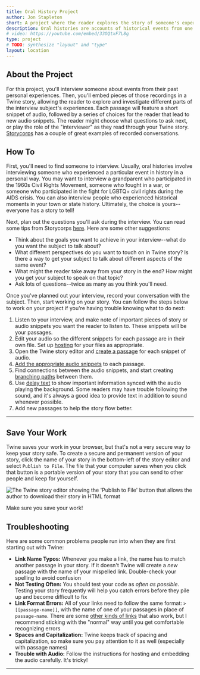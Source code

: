 ```yaml
---
title: Oral History Project
author: Jon Stapleton
short: A project where the reader explores the story of someone's experiences in their own words, through recordings of their voice.
description: Oral histories are accounts of historical events from one person's perspective, told in their own words. To create an oral history, an interviewer sits down with the subject and asks them questions about their life and events from their past. This project shows how you can turn an oral history into an interactive Twine story that incorporates audio recordings from an oral history interview.
# video: https://youtube.com/embed/33OQtxF7L8g
type: project
# TODO: synthesize "layout" and "type"
layout: location
---
```


## About the Project

For this project, you'll interview someone about events from their past personal experiences. Then, you'll embed pieces of those recordings in a Twine story, allowing the reader to explore and investigate different parts of the interview subject's experiences. Each passage will feature a short snippet of audio, followed by a series of choices for the reader that lead to new audio snippets. The reader might choose what questions to ask next, or play the role of the "interviewer" as they read through your Twine story. [Storycorps](https://storycorps.org/stories/) has a couple of great examples of recorded conversations.

## How To

First, you'll need to find someone to interview. Usually, oral histories involve interviewing someone who experienced a particular event in history in a personal way. You may want to interview a grandparent who participated in the 1960s Civil Rights Movement, someone who fought in a war, or someone who participated in the fight for LGBTQ+ civil rights during the AIDS crisis. You can also interview people who experienced historical moments in your town or state history. Ultimately, the choice is yours--everyone has a story to tell!

Next, plan out the questions you'll ask during the interview. You can read some tips from Storycorps [here](https://storycorps.org/participate/tips-for-a-great-conversation/). Here are some other suggestions:

* Think about the goals you want to achieve in your interview--what do you want the subject to talk about?
* What different perspectives do you want to touch on in Twine story? Is there a way to get your subject to talk about different aspects of the same event?
* What might the reader take away from your story in the end? How might you get your subject to speak on that topic?
* Ask lots of questions--twice as many as you think you'll need.

Once you've planned out your interview, record your conversation with the subject. Then, start working on your story. You can follow the steps below to work on your project if you're having trouble knowing what to do next:

1. Listen to your interview, and make note of important pieces of story or audio snippets you want the reader to listen to. These snippets will be your passages.
2. Edit your audio so the different snippets for each passage are in their own file. Set up [hosting](/locations/hosting-recordings) for your files as appropriate.
3. Open the Twine story editor and [create a passage](/locations/create-passage) for each snippet of audio.
4. [Add the appropriate audio snippets](/locations/add-audio) to each passage.
5. Find connections between the audio snippets, and start creating [branching paths](/locations/branching-paths) between them.
6. Use [delay text](/locations/delay-text) to show important information synced with the audio playing the background. Some readers may have trouble following the sound, and it's always a good idea to provide text in addition to sound whenever possible.
7. Add new passages to help the story flow better.

---

## Save Your Work

Twine saves your work in your browser, but that's not a very secure way to keep your story safe. To create a secure and permanent version of your story, click the name of your story in the bottom-left of the story editor and select `Publish to File`. The file that your computer saves when you click that button is a portable version of your story that you can send to other people and keep for yourself.

![The Twine story editor showing the 'Publish to File' button that allows the author to download their story in HTML format](/publish-to-file.png)

Make sure you save your work!

## Troubleshooting

Here are some common problems people run into when they are first starting out with Twine:

* **Link Name Typos:** Whenever you make a link, the name has to match another passage in your story. If it doesn't Twine will create a *new* passage with the name of your mispelled link. Double-check your spelling to avoid confusion
* **Not Testing Often:** You should test your code as *often as possible*. Testing your story frequently will help you catch errors before they pile up and become difficult to fix
* **Link Format Errors:** All of your links need to follow the same format: `> [[passage-name]]`, with the name of one of your passages in place of `passage-name`. There are some [other kinds of links](https://klembot.github.io/chapbook/guide/text-and-links/simple-links.html) that also work, but I recommend sticking with the "normal" way until you get comfortable recognizing errors
* **Spaces and Capitalization:** Twine keeps track of spacing and capitalization, so make sure you pay attention to it as well (especially with passage names)
* **Trouble with Audio:** Follow the instructions for hosting and embedding the audio carefully. It's tricky!

---